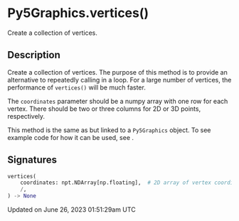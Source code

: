 # Py5Graphics.vertices()

Create a collection of vertices.

## Description

Create a collection of vertices. The purpose of this method is to provide an alternative to repeatedly calling [](py5graphics_vertex) in a loop. For a large number of vertices, the performance of `vertices()` will be much faster.

The `coordinates` parameter should be a numpy array with one row for each vertex. There should be two or three columns for 2D or 3D points, respectively.

This method is the same as [](sketch_vertices) but linked to a `Py5Graphics` object. To see example code for how it can be used, see [](sketch_vertices).

## Signatures

```python
vertices(
    coordinates: npt.NDArray[np.floating],  # 2D array of vertex coordinates with 2 or 3 columns for 2D or 3D points, respectively
    /,
) -> None
```

Updated on June 26, 2023 01:51:29am UTC
